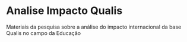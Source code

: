 # Analise Impacto Qualis
Materiais da pesquisa sobre a análise do impacto internacional da base Qualis no campo da Educação
